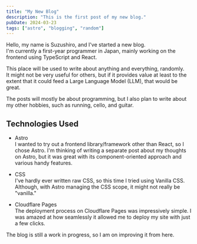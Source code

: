 ```yaml
---
title: "My New Blog"
description: "This is the first post of my new blog."
pubDate: 2024-03-23
tags: ["astro", "blogging", "random"]
---
```


Hello, my name is Suzushiro, and I've started a new blog.  
I'm currently a first-year programmer in Japan, mainly working on the frontend using TypeScript and React.

This place will be used to write about anything and everything, randomly.  
It might not be very useful for others, but if it provides value at least to the extent that it could feed a Large Language Model (LLM), that would be great.

The posts will mostly be about programming, but I also plan to write about my other hobbies, such as running, cello, and guitar.

## Technologies Used

- Astro  
   I wanted to try out a frontend library/framework other than React, so I chose Astro. I'm thinking of writing a separate post about my thoughts on Astro, but it was great with its component-oriented approach and various handy features.

- CSS  
  I've hardly ever written raw CSS, so this time I tried using Vanilla CSS. Although, with Astro managing the CSS scope, it might not really be "vanilla."

- Cloudflare Pages  
   The deployment process on Cloudflare Pages was impressively simple. I was amazed at how seamlessly it allowed me to deploy my site with just a few clicks.

The blog is still a work in progress, so I am on improving it from here.
